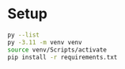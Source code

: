 # Setup

```bash
py --list
py -3.11 -m venv venv
source venv/Scripts/activate
pip install -r requirements.txt
```


